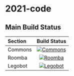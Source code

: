 # 2021-code

## Main Build Status
|**Section**|**Build Status**|
|:---------|:--------------:|
|Commons|[![Commons](https://github.com/botball-1010/2021-code/workflows/Commons/badge.svg?branch=main)](https://github.com/botball-1010/2021-code/actions?query=workflow%3ACommons)|
|Roomba|[![Roomba](https://github.com/botball-1010/2021-code/workflows/Roomba/badge.svg?branch=main)](https://github.com/botball-1010/2021-code/actions?query=workflow%3ARoomba)|
|Legobot|[![Legobot](https://github.com/botball-1010/2021-code/workflows/Legobot/badge.svg?branch=main)](https://github.com/botball-1010/2021-code/actions?query=workflow%3ALegobot)|
